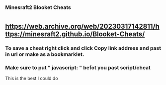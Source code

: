 ### Minesraft2 Blooket Cheats
#
## https://web.archive.org/web/20230317142811/https://minesraft2.github.io/Blooket-Cheats/ <br>
### To save a cheat right click and click Copy link address and past in url or make as a bookmarklet. <br>
### Make sure to put " javascript: " befot you past script/cheat <br>
This is the best I could do<br>
